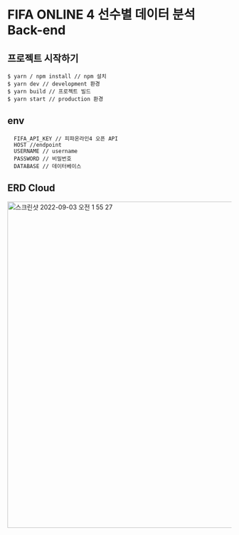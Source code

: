 # FIFA ONLINE 4 선수별 데이터 분석 Back-end

## 프로젝트 시작하기
``` shell
$ yarn / npm install // npm 설치
$ yarn dev // development 환경
$ yarn build // 프로젝트 빌드
$ yarn start // production 환경
```
## env

```
  FIFA_API_KEY // 피파온라인4 오픈 API
  HOST //endpoint
  USERNAME // username
  PASSWORD // 비밀번호
  DATABASE // 데이터베이스 
```


## ERD Cloud
<img width="733" alt="스크린샷 2022-09-03 오전 1 55 27" src="https://user-images.githubusercontent.com/67530239/188202304-71ac693d-26f8-4b8e-b42b-eb196abe814b.png">


